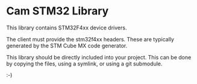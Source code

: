 # Cam STM32 Library

This library contains STM32F4xx device drivers.

The client must provide the stm32f4xx headers. 
These are typically generated by the STM Cube MX code generator.

This library should be directly included into your project.
This can be done by copying the files, using a symlink, or using a git submodule.

:-)


